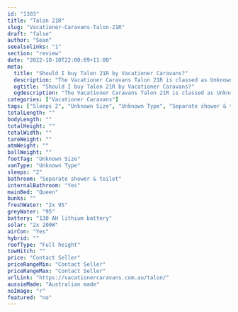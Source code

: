 ```yaml
---
id: "1303"
title: "Talon 21R"
slug: "Vacationer-Caravans-Talon-21R"
draft: "false"
author: "Sean"
seealsolinks: "1"
section: "review"
date: "2022-10-10T22:00:09+11:00"
meta:
  title: "Should I buy Talon 21R by Vacationer Caravans?"
  description: "The Vacationer Caravans Talon 21R is classed as Unknown Type, and sleeps 2 people. It is Australian made and comes in at Unknown Size. It generally has Separate shower & toilet."
  ogtitle: "Should I buy Talon 21R by Vacationer Caravans?"
  ogdescription: "The Vacationer Caravans Talon 21R is classed as Unknown Type, and sleeps 2 people. It is Australian made and comes in at Unknown Size. It generally has Separate shower & toilet."
categories: ["Vacationer Caravans"]
tags: ["Sleeps 2", "Unknown Size", "Unknown Type", "Separate shower & toilet", "Full height", "Price Unknown", "Australian made"]
totalLength: ""
bodyLength: ""
totalHeight: ""
totalWidth: ""
tareWeight: ""
atmWeight: ""
ballWeight: ""
footTag: "Unknown Size"
vanType: "Unknown Type"
sleeps: "2"
bathroom: "Separate shower & toilet"
internalBathroom: "Yes"
mainBed: "Queen"
bunks: ""
freshWater: "2x 95"
greyWater: "95"
battery: "130 AH lithium battery"
solar: "2x 200W"
airCon: "Yes"
hybrid: ""
roofType: "Full height"
towHitch: ""
price: "Contact Seller"
priceRangeMin: "Contact Seller"
priceRangeMax: "Contact Seller"
urlLink: "https://vacationercaravans.com.au/talon/"
aussieMade: "Australian made"
noImage: "r"
featured: "no"
---
```

